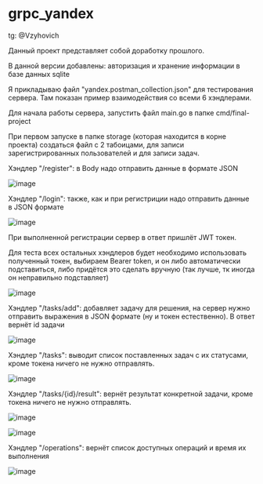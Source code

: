 # grpc_yandex
tg: @Vzyhovich

Данный проект представляет собой доработку прошлого.

В данной версии добавлены: авторизация и хранение информации в базе данных sqlite

Я прикладываю файл "yandex.postman_collection.json" для тестирования сервера. Там показан пример взаимодействия со всеми 6 хэндлерами.

Для начала работы сервера, запустить файл main.go в папке cmd/final-project

При первом запуске в папке storage (которая находится в корне проекта) создаться файл с 2 табоицами, для записи зарегистрированных пользователей и для записи задач.

Хэндлер "/register": в Body надо отправить данные в формате JSON

![image](https://github.com/Kulibyka/grpc_yandex/assets/59702274/3eaa9a3a-8e8e-44e6-b164-99727a3682f4)

Хэндлер "/login": также, как и при регистриции надо отправить данные в JSON формате

![image](https://github.com/Kulibyka/grpc_yandex/assets/59702274/20df6b21-723d-4748-b5a5-e8a8d8d8f29e)


При выполненной регистрации сервер в ответ пришлёт JWT токен. 

Для теста всех остальных хэндлеров будет необходимо использовать полученный токен, выбираем Bearer token, и он либо автоматически подставиться, либо придётся это сделать вручную (так лучше, тк иногда он неправильно подставляет)

![image](https://github.com/Kulibyka/grpc_yandex/assets/59702274/f73f3d0d-7ed6-48a3-86ac-e5e8f3ebed4d)

Хэндлер "/tasks/add": добавляет задачу для решения, на сервер нужно отправить выражения в JSON формате (ну и токен естественно). В ответ вернёт id задачи

![image](https://github.com/Kulibyka/grpc_yandex/assets/59702274/cc248491-e812-49bb-8937-9108aedc5569)

Хэндлер "/tasks": выводит список поставленных задач с их статусами, кроме токена ничего не нужно отправлять.

![image](https://github.com/Kulibyka/grpc_yandex/assets/59702274/3acbd0dc-c1eb-4142-934c-28693ed78d7e)

Хэндлер "/tasks/{id}/result": вернёт результат конкретной задачи, кроме токена ничего не нужно отправлять.

![image](https://github.com/Kulibyka/grpc_yandex/assets/59702274/741e43d9-82f6-49e1-8b08-f86556ab6f89)

![image](https://github.com/Kulibyka/grpc_yandex/assets/59702274/fe0f951e-791f-4096-a7f3-e9b36126119b)

Хэндлер "/operations": вернёт список доступных операций и время их выполнения

![image](https://github.com/Kulibyka/grpc_yandex/assets/59702274/3c3ac0ad-e6ed-40e7-b82d-b4ca5d1febce)
